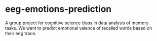 # eeg-emotions-prediction
A group project for cognitive science class in data analysis of memory tasks. We want to predict emotional valence of recalled words based on their eeg trace.
